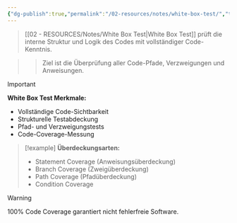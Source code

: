```yaml
---
{"dg-publish":true,"permalink":"/02-resources/notes/white-box-test/","tags":["qualitaetssicherung/testing","testing/verfahren"],"noteIcon":"","updated":"2025-09-16T23:41:26.000+02:00"}
---
```



>[[02 - RESOURCES/Notes/White Box Test\|White Box Test]] prüft die interne Struktur und Logik des Codes mit vollständiger Code-Kenntnis.

>>Ziel ist die Überprüfung aller Code-Pfade, Verzweigungen und Anweisungen.

>[!important] 
>**White Box Test Merkmale:**
>- Vollständige Code-Sichtbarkeit
>- Strukturelle Testabdeckung
>- Pfad- und Verzweigungstests
>- Code-Coverage-Messung

>[!example] 
>**Überdeckungsarten:**
>- Statement Coverage (Anweisungsüberdeckung)
>- Branch Coverage (Zweigüberdeckung)  
>- Path Coverage (Pfadüberdeckung)
>- Condition Coverage

>[!warning] 
>100% Code Coverage garantiert nicht fehlerfreie Software.
